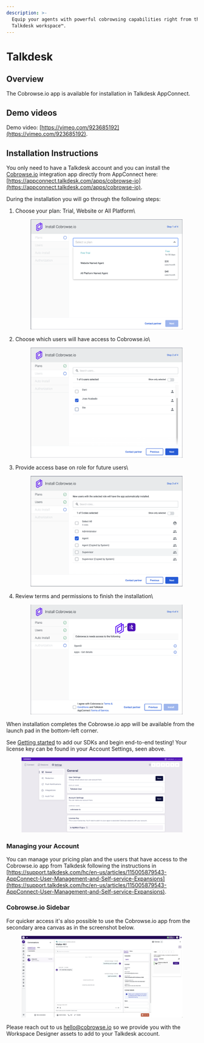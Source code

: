 ```yaml
---
description: >-
  Equip your agents with powerful cobrowsing capabilities right from the
  Talkdesk workspace™.
---
```


# Talkdesk

## Overview

The Cobrowse.io app is available for installation in Talkdesk AppConnect.

## Demo videos

Demo video: [https://vimeo.com/923685192](https://vimeo.com/923685192).

## Installation Instructions

You only need to have a Talkdesk account and you can install the [Cobrowse.io](http://cobrowse.io) integration app directly from AppConnect here: [https://appconnect.talkdesk.com/apps/cobrowse-io](https://appconnect.talkdesk.com/apps/cobrowse-io).

During the installation you will go through the following steps:

1.  Choose your plan: Trial, Website or All Platform\


    <figure><img src="../../.gitbook/assets/install-cobrowse-step-1.png" alt=""><figcaption></figcaption></figure>
2.  Choose which users will have access to Cobrowse.io\


    <figure><img src="../../.gitbook/assets/install-cobrowse-step-2.png" alt=""><figcaption></figcaption></figure>
3.  Provide access base on role for future users\


    <figure><img src="../../.gitbook/assets/install-cobrowse-step-3.png" alt=""><figcaption></figcaption></figure>
4.  Review terms and permissions to finish the installation\


    <figure><img src="../../.gitbook/assets/install-cobrowse-step-4.png" alt=""><figcaption></figcaption></figure>

When installation completes the Cobrowse.io app will be available from the launch pad in the bottom-left corner.

See [Getting started](../../) to add our SDKs and begin end-to-end testing! Your license key can be found in your Account Settings, seen above.

<figure><img src="../../.gitbook/assets/image (1).png" alt=""><figcaption></figcaption></figure>

### Managing your Account

You can manage your pricing plan and the users that have access to the Cobrowse.io app from Talkdesk following the instructions in [https://support.talkdesk.com/hc/en-us/articles/115005879543-AppConnect-User-Management-and-Self-service-Expansions](https://support.talkdesk.com/hc/en-us/articles/115005879543-AppConnect-User-Management-and-Self-service-Expansions).

### Cobrowse.io Sidebar

For quicker access it's also possible to use the Cobrowse.io app from the secondary area canvas as in the screenshot below.

<figure><img src="../../.gitbook/assets/cobrowse-secondary-area.png" alt=""><figcaption></figcaption></figure>

Please reach out to us [hello@cobrowse.io](mailto:hello@cobrowse.io) so we provide you with the Workspace Designer assets to add to your Talkdesk account.

